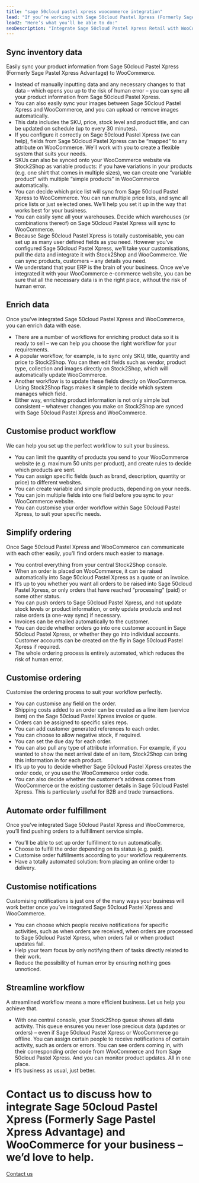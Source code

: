```yaml
---
title: "sage 50cloud pastel xpress woocommerce integration"
lead: "If you’re working with Sage 50cloud Pastel Xpress (Formerly Sage Pastel Xpress Advantage) and you have a WooCommerce website, it’s really important that they can communicate with each other. That’s how Stock2Shop can help. We improve your workflow and efficiency by integrating with Sage 50cloud Pastel Xpress and WooCommerce."
lead2: "Here’s what you’ll be able to do:"
seoDescription: "Integrate Sage 50cloud Pastel Xpress Retail with WooCommerce to dramatically improve your workflow. Sync inventory data, automate orders, streamline workflow and more. Find out how we can tailor aSage 50cloud Pastel Xpress WooCommerce integration to suit your business."
---
```


Sync inventory data
-------------------

Easily sync your product information from Sage 50cloud Pastel Xpress (Formerly Sage Pastel Xpress Advantage) to WooCommerce.

*   Instead of manually inputting data and any necessary changes to that data – which opens you up to the risk of human error – you can sync all your product information from Sage 50cloud Pastel Xpress.
*   You can also easily sync your images between Sage 50cloud Pastel Xpress and WooCommerce, and you can upload or remove images automatically.
*   This data includes the SKU, price, stock level and product title, and can be updated on schedule (up to every 30 minutes).
*   If you configure it correctly on Sage 50cloud Pastel Xpress (we can help), fields from Sage 50cloud Pastel Xpress can be “mapped” to any attribute on WooCommerce. We’ll work with you to create a flexible system that suits your needs.
*   SKUs can also be synced onto your WooCommerce website via Stock2Shop as variable products: if you have variations in your products (e.g. one shirt that comes in multiple sizes), we can create one “variable product” with multiple “simple products” in WooCommerce automatically.
*   You can decide which price list will sync from Sage 50cloud Pastel Xpress to WooCommerce. You can run multiple price lists, and sync all price lists or just selected ones. We’ll help you set it up in the way that works best for your business.
*   You can easily sync all your warehouses. Decide which warehouses (or combinations thereof) on Sage 50cloud Pastel Xpress will sync to WooCommerce.
*   Because Sage 50cloud Pastel Xpress is totally customisable, you can set up as many user defined fields as you need. However you’ve configured Sage 50cloud Pastel Xpress, we’ll take your customisations, pull the data and integrate it with Stock2Shop and WooCommerce. We can sync products, customers – any details you need.
*   We understand that your ERP is the brain of your business. Once we’ve integrated it with your WooCommerce e-commerce website, you can be sure that all the necessary data is in the right place, without the risk of human error.

Enrich data
-----------

Once you’ve integrated Sage 50cloud Pastel Xpress and WooCommerce, you can enrich data with ease.

*   There are a number of workflows for enriching product data so it is ready to sell – we can help you choose the right workflow for your requirements.
*   A popular workflow, for example, is to sync only SKU, title, quantity and price to Stock2Shop. You can then edit fields such as vendor, product type, collection and images directly on Stock2Shop, which will automatically update WooCommerce.
*   Another workflow is to update these fields directly on WooCommerce. Using Stock2Shop flags makes it simple to decide which system manages which field.
*   Either way, enriching product information is not only simple but consistent – whatever changes you make on Stock2Shop are synced with Sage 50cloud Pastel Xpress and WooCommerce.

Customise product workflow
--------------------------

We can help you set up the perfect workflow to suit your business.

*   You can limit the quantity of products you send to your WooCommerce website (e.g. maximum 50 units per product), and create rules to decide which products are sent.
*   You can assign specific fields (such as brand, description, quantity or price) to different websites.
*   You can create variable and simple products, depending on your needs.
*   You can join multiple fields into one field before you sync to your WooCommerce website.
*   You can customise your order workflow within Sage 50cloud Pastel Xpress, to suit your specific needs.

Simplify ordering
-----------------

Once Sage 50cloud Pastel Xpress and WooCommerce can communicate with each other easily, you’ll find orders much easier to manage.

*   You control everything from your central Stock2Shop console.
*   When an order is placed on WooCommerce, it can be raised automatically into Sage 50cloud Pastel Xpress as a quote or an invoice.
*   It’s up to you whether you want all orders to be raised into Sage 50cloud Pastel Xpress, or only orders that have reached “processing” (paid) or some other status.
*   You can push orders to Sage 50cloud Pastel Xpress, and not update stock levels or product information, or only update products and not raise orders (a one-way sync) if necessary.
*   Invoices can be emailed automatically to the customer.
*   You can decide whether orders go into one customer account in Sage 50cloud Pastel Xpress, or whether they go into individual accounts. Customer accounts can be created on the fly in Sage 50cloud Pastel Xpress if required.
*   The whole ordering process is entirely automated, which reduces the risk of human error.

Customise ordering
------------------

Customise the ordering process to suit your workflow perfectly.

*   You can customise any field on the order.
*   Shipping costs added to an order can be created as a line item (service item) on the Sage 50cloud Pastel Xpress invoice or quote.
*   Orders can be assigned to specific sales reps.
*   You can add customer generated references to each order.
*   You can choose to allow negative stock, if required.
*   You can set the due day for each order.
*   You can also pull any type of attribute information. For example, if you wanted to show the next arrival date of an item, Stock2Shop can bring this information in for each product.
*   It’s up to you to decide whether Sage 50cloud Pastel Xpress creates the order code, or you use the WooCommerce order code.
*   You can also decide whether the customer’s address comes from WooCommerce or the existing customer details in Sage 50cloud Pastel Xpress. This is particularly useful for B2B and trade transactions.

Automate order fulfillment
--------------------------

Once you’ve integrated Sage 50cloud Pastel Xpress and WooCommerce, you’ll find pushing orders to a fulfillment service simple.

*   You’ll be able to set up order fulfillment to run automatically.
*   Choose to fulfill the order depending on its status (e.g. paid).
*   Customise order fulfillments according to your workflow requirements.
*   Have a totally automated solution: from placing an online order to delivery.

Customise notifications
-----------------------

Customising notifications is just one of the many ways your business will work better once you’ve integrated Sage 50cloud Pastel Xpress and WooCommerce.

*   You can choose which people receive notifications for specific activities, such as when orders are received, when orders are processed to Sage 50cloud Pastel Xpress, when orders fail or when product updates fail.
*   Help your team focus by only notifying them of tasks directly related to their work.
*   Reduce the possibility of human error by ensuring nothing goes unnoticed.

Streamline workflow
-------------------

A streamlined workflow means a more efficient business. Let us help you achieve that.

*   With one central console, your Stock2Shop queue shows all data activity. This queue ensures you never lose precious data (updates or orders) – even if Sage 50cloud Pastel Xpress or WooCommerce go offline. You can assign certain people to receive notifications of certain activity, such as orders or errors. You can see orders coming in, with their corresponding order code from WooCommerce and from Sage 50cloud Pastel Xpress. And you can monitor product updates. All in one place.
*   It’s business as usual, just better.

Contact us to discuss how to integrate Sage 50cloud Pastel Xpress (Formerly Sage Pastel Xpress Advantage) and WooCommerce for your business – we’d love to help.
================================================================================================================================================================

[Contact us](/contact-us "Contact Stock2Shop")
